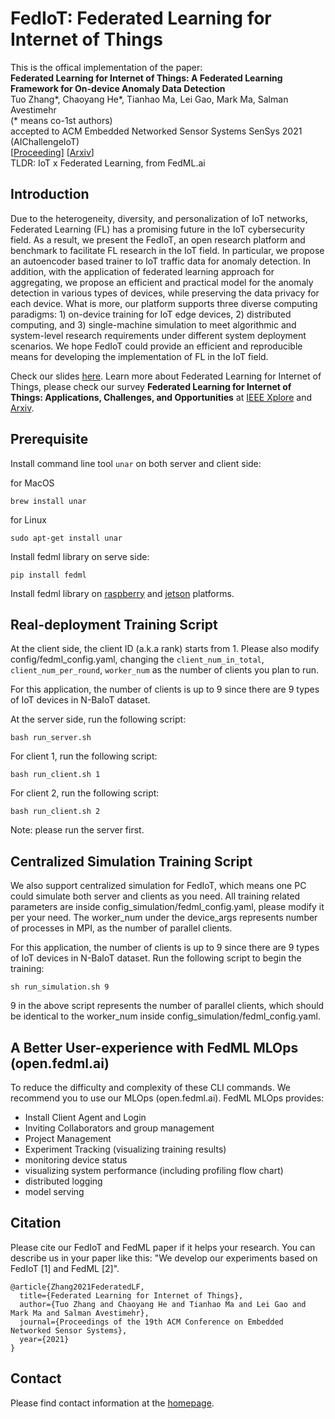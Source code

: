 # FedIoT: Federated Learning for Internet of Things
This is the offical implementation of the paper: \
**Federated Learning for Internet of Things: A Federated Learning Framework for On-device Anomaly Data Detection** \
Tuo Zhang*, Chaoyang He*, Tianhao Ma, Lei Gao, Mark Ma, Salman Avestimehr \
(* means co-1st authors) \
accepted to ACM Embedded Networked Sensor Systems SenSys 2021 (AIChallengeIoT) \
[[Proceeding](https://dl.acm.org/doi/pdf/10.1145/3485730.3493444)] [[Arxiv](https://arxiv.org/abs/2106.07976)] \
TLDR: IoT x Federated Learning, from FedML.ai
## Introduction

Due to the heterogeneity, diversity, and personalization of IoT networks, Federated Learning (FL) has a promising future in the IoT cybersecurity field. As a result, we present the FedIoT, an open research platform and benchmark to facilitate FL research in the IoT field. In particular, we propose an autoencoder based trainer to IoT traffic data for anomaly detection. In addition, with the application of federated learning approach for aggregating, we propose an efficient and practical model for the anomaly detection in various types of devices, while preserving the data privacy for each device. What is more, our platform supports three diverse computing paradigms: 1) on-device training for IoT edge devices, 2) distributed computing, and 3) single-machine simulation to meet algorithmic and system-level research requirements under different system deployment scenarios. We hope FedIoT could provide an efficient and reproducible means for developing the implementation of FL in the IoT field. 

Check our slides [here](https://docs.google.com/presentation/d/1aW0GlOhKOl35jMl1KBDjKafJcYjWB-T9fiUsbdBySd4/edit?usp=sharing).
Learn more about Federated Learning for Internet of Things, please check our survey **Federated Learning for Internet of Things: Applications, Challenges, and Opportunities** at [IEEE Xplore](https://ieeexplore.ieee.org/abstract/document/9773116) and [Arxiv](https://arxiv.org/abs/2111.07494).


## Prerequisite
Install command line tool `unar` on both server and client side: 

for MacOS
```
brew install unar
```
for Linux
```
sudo apt-get install unar
```
Install fedml library on serve side:
```
pip install fedml
```
Install fedml library on [raspberry](https://doc.fedml.ai/starter/install/rpi.html) and [jetson](https://doc.fedml.ai/starter/install/jetson.html) platforms.


## Real-deployment Training Script

At the client side, the client ID (a.k.a rank) starts from 1.
Please also modify config/fedml_config.yaml, changing the `client_num_in_total`, `client_num_per_round`, `worker_num` 
as the number of clients you plan to run.

For this application, the number of clients is up to 9 since there are 9 types of IoT devices in N-BaIoT dataset.

At the server side, run the following script:
```
bash run_server.sh
```

For client 1, run the following script:
```
bash run_client.sh 1
```
For client 2, run the following script:
```
bash run_client.sh 2
```
Note: please run the server first.

## Centralized Simulation Training Script

We also support centralized simulation for FedIoT, which means one PC could simulate both server and clients as you need.
All training related parameters are inside config_simulation/fedml_config.yaml, please modify it per your need.
The worker_num under the device_args represents number of processes in MPI, as the number of parallel clients.

For this application, the number of clients is up to 9 since there are 9 types of IoT devices in N-BaIoT dataset.
Run the following script to begin the training:
```
sh run_simulation.sh 9
```
9 in the above script represents the number of parallel clients, which should be identical to the worker_num inside config_simulation/fedml_config.yaml.

## A Better User-experience with FedML MLOps (open.fedml.ai)
To reduce the difficulty and complexity of these CLI commands. We recommend you to use our MLOps (open.fedml.ai).
FedML MLOps provides:
- Install Client Agent and Login
- Inviting Collaborators and group management
- Project Management
- Experiment Tracking (visualizing training results)
- monitoring device status
- visualizing system performance (including profiling flow chart)
- distributed logging
- model serving

## Citation
Please cite our FedIoT and FedML paper if it helps your research.
You can describe us in your paper like this: "We develop our experiments based on FedIoT [1] and FedML [2]".
```
@article{Zhang2021FederatedLF,
  title={Federated Learning for Internet of Things},
  author={Tuo Zhang and Chaoyang He and Tianhao Ma and Lei Gao and Mark Ma and Salman Avestimehr},
  journal={Proceedings of the 19th ACM Conference on Embedded Networked Sensor Systems},
  year={2021}
}
```

## Contact

Please find contact information at the [homepage](https://github.com/FedML-AI/FedML#join-the-community).

